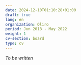 ```yaml
---
date: 2024-12-10T01:10:28+01:00
draft: true
lang: en
organization: Qliro
period: Jun 2018 - May 2022
weight: 1
cv-section: board
type: cv
---
```


_To be written_
